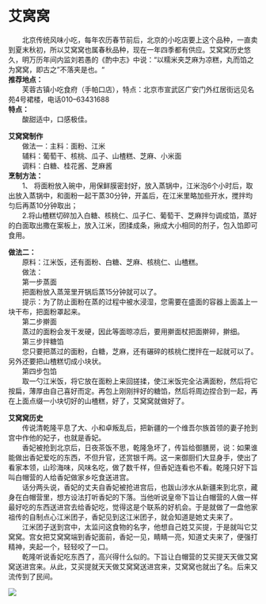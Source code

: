 # 艾窝窝  

&emsp;&emsp;北京传统风味小吃，每年农历春节前后，北京的小吃店要上这个品种，一直卖到夏末秋初，所以艾窝窝也属春秋品种，现在一年四季都有供应。艾窝窝历史悠久，明万历年间内监刘若愚的《酌中志》中说：“以糯米夹芝麻为凉糕，丸而馅之为窝窝，即古之”不落夹是也。“  
**推荐地点：**  
&emsp;&emsp;芙蓉古镇小吃食府（手帕口店），特点：北京市宣武区广安门外红居街远见名苑4号裙楼，电话010–63431688  
**特点：**  
&emsp;&emsp;酸甜适中，口感极佳。  

**艾窝窝制作**  
&emsp;&emsp;做法一：主料：面粉、江米  
&emsp;&emsp;辅料：葡萄干、核桃、瓜子、山楂糕、芝麻、小米面  
&emsp;&emsp;调料：白糖、桂花酱、芝麻酱  
**烹制方法：**  
&emsp;&emsp;1、 将面粉放入碗中，用保鲜膜密封好，放入蒸锅中，江米泡6个小时后，取出放入蒸锅中，和面粉一起干蒸30分钟，开盖后，在江米里略加些开水，搅拌均匀后再蒸10分钟取出；  
&emsp;&emsp;2.将山楂糕切碎加入白糖、核桃仁、瓜子仁、葡萄干、芝麻拌匀调成馅，蒸好的白面取出撒在案板上，放入江米，团揉成条，揪成大小相同的剂子，包入馅即可食用。  

**做法二：**  
&emsp;&emsp;原料：江米饭，还有面粉、白糖、芝麻、核桃仁、山楂糕。  
&emsp;&emsp;做法：  
&emsp;&emsp;第一步蒸面  
&emsp;&emsp;把面粉放入蒸笼里开锅后蒸15分钟就可以了。  
&emsp;&emsp;提示：为了防止面粉在蒸的过程中被水浸湿，您需要在盛面的容器上面盖上一块干布，把面粉罩起来。  
&emsp;&emsp;第二步擀面  
&emsp;&emsp;蒸过的面粉会发干发硬，因此等面晾凉后，要用擀面杖把面擀碎，擀细。  
&emsp;&emsp;第三步拌糖馅  
&emsp;&emsp;您只要把蒸过的面粉，白糖，芝麻，还有碾碎的核桃仁搅拌在一起就可以了。另外还要把山楂糕切成小块状。  
&emsp;&emsp;第四步包馅  
&emsp;&emsp;取一勺江米饭，将它放在面粉上来回搓揉，使江米饭完全沾满面粉，然后将它按扁，薄厚由自己喜好而定。再包上刚刚拌好的糖馅，然后将周边捏合到一起，再在上面点缀一小块切好的山楂糕，好了，艾窝窝就做好了。  

**艾窝窝历史**  
&emsp;&emsp;传说清乾隆平息了大、小和卓叛乱后，把新疆的一个维吾尔族首领的妻子抢到宫中作他的妃子，也就是香妃。  
&emsp;&emsp;香妃被抢到北京后，日夜茶饭不思，乾隆急坏了，传旨给御膳房，说：如果谁能做出香妃爱吃的东西，不但升官，还赏银千两。这一来御厨们大显身手，使出了看家本领，山珍海味，风味名吃，做了数千样，但香妃连看也不看。乾隆只好下旨叫白帽营的人给香妃做家乡吃食送进宫。  
&emsp;&emsp;话分两头说，香妃的丈夫自香妃被抢进宫后，也跋山涉水从新疆来到北京，藏身在白帽营里，想方设法打听香妃的下落。当他听说皇帝下旨让白帽营的人做一样最好吃的东西送进宫去给香妃吃，觉得这是个联系的好机会。于是就做了一盘他家祖传的自制点心江米团子，香妃见到这江米团子，就会知道是她丈夫来了。  
&emsp;&emsp;江米团子送到宫中，太监问这食物的名字，他想自己姓艾买提，于是就叫它艾窝窝。宫女把艾窝窝端到香妃面前，香妃一见，睛睛一亮，知道丈夫来了，便强打精神，夹起一个，轻轻咬了一口。  
&emsp;&emsp;乾隆听说香妃吃东西了，高兴得什么似的。下旨让白帽营的艾买提天天做艾窝窝送进宫来。从此，艾买提就天天做艾窝窝送进宫来，艾窝窝也就出了名。后来又流传到了民间。  

![](https://raw.gitmirror.com/szqq0512/Pic/main/img/202201211933859.png)  
<!-- Last processed: 2025-07-22 03:44:25 -->
